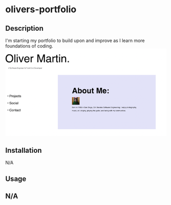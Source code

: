 # olivers-portfolio

## Description

I'm starting my portfolio to build upon and improve as I learn more foundations of coding. 
![Preview of Website](./assets/images/README%20Preview.png)
## Installation

N/A

## Usage

N/A
---

